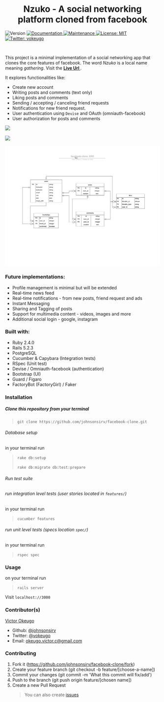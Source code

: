 <h1 align="center"> Nzuko - A social networking platform cloned from facebook</h1>
<p>
  <img alt="Version" src="https://img.shields.io/badge/version-1.0.0-blue.svg?cacheSeconds=2592000" />
  <a href="https://github.com/johnsonsirv/facebook-clone#readme" target="_blank">
    <img alt="Documentation" src="https://img.shields.io/badge/documentation-yes-brightgreen.svg" />
  </a>
  <a href="https://github.com/johnsonsirv/facebook-clone/graphs/commit-activity" target="_blank">
    <img alt="Maintenance" src="https://img.shields.io/badge/Maintained%3F-yes-green.svg" />
  </a>
  <a href="https://github.com/johnsonsirv/facebook-clone/blob/master/LICENSE" target="_blank">
    <img alt="License: MIT" src="https://img.shields.io/github/license/johnsonsirv/facebook-clone" />
  </a>
  <a href="https://twitter.com/vokeugo" target="_blank">
    <img alt="Twitter: vokeugo" src="https://img.shields.io/twitter/follow/vokeugo.svg?style=social" />
  </a>
</p>

<br>

<p>
  This project is a minimal implementation of a social networking app that clones the core features of facebook. The word <i>Nzuko</i> is a local name meaning <em>gathering</em>. Visit the <b><a href="https://nzuko.herokuapp.com" target="_blank">  Live Url  </a></b>.
  
It explores functionalities like:

- Create new account
- Writing posts and comments (text only)
- Liking posts and comments
- Sending / accepting / canceling friend requests
- Notifications for new friend request.
- User authentication using `Devise` and OAuth (omniauth-facebook)
- User authorization for posts and comments
</p>

![](https://github.com/johnsonsirv/facebook-clone/blob/master/docs/profile-page-1.PNG)

![](https://github.com/johnsonsirv/facebook-clone/blob/master/docs/fb-timeline.PNG)

<p>
  <a href="https://nzuko.herokuapp.com/" target="_blank">
    <img alt="ERD" src="./docs/facebook-clone ERD.png" />
  </a>
</p>

### Future implementations:

- Profile management is minimal but will be extended
- Real-time news feed
- Real-time notifications - from new posts, friend request and ads
- Instant Messaging
- Sharing and Tagging of posts
- Support for multimedia content - videos, images and more
- Additional social login - google, instagram

### Built with:

- Ruby 2.4.0
- Rails 5.2.3
- PostgreSQL
- Cucumber & Capybara (Integration tests)
- RSpec (Unit test)
- Devise / Omniauth-facebook (authentication)
- Bootstrap (UI)
- Guard / Figaro
- FactoryBot (FactoryGirl) / Faker

### Installation

##### Clone this repository from your terminal

> `git clone https://github.com/johnsonsirv/facebook-clone.git`

###### Database setup

in your terminal run

> `rake db:setup`
>
> `rake db:migrate db:test:prepare`

###### Run test suite

###### run integration level tests (user stories located in `features/`)

in your terminal run

> `cucumber features`

###### run unit level tests (specs location `spec/`)

in your terminal run

> `rspec spec`

### Usage

on your terminal run

> `rails server`

Visit `localhost://3000`

### Contributor(s)

[Victor Okeugo](https://angel.co/u/victorokeugo/)

- Github: [@johnsonsirv](https://github.com/johnsonsirv)
- Twitter: [@vokeugo](https://twitter.com/@vokeugo/)
- Email: [okeugo.victor.c@gmail.com]()

### Contributing

1. Fork it (https://github.com/johnsonsirv/facebook-clone/fork)
2. Create your feature branch (git checkout -b feature/[choose-a-name])
3. Commit your changes (git commit -m 'What this commit will fix/add')
4. Push to the branch (git push origin feature/[chosen name])
5. Create a new Pull Request
   > You can also create [issues](https://github.com/johnsonsirv/facebook-clone/issues)
